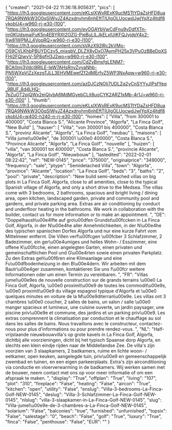 {
"created": "2021-04-22 11:36:18.905631",
"pics": [
"https://lh3.googleusercontent.com/eKLslXWxRExK9ucMSTtYDaZsHFD8ua7RQA9NWkW3O0qSIWyJZ4Azxdnyhm6nhEftTIUlgOLUocwdJwIYqXz4ltdf8vkobU4=w960-rj-e30-l100",
"https://lh3.googleusercontent.com/evOGAYbVwCdFnu9vDdfXTn-im0KUdsmaiFuK5n4EBYRXt2OZG-PjeBuLlLJkELxlUiKFQJyjdpY4x2-Xw81WPMJ_4VopRQ=w960-rj-e30-l100",
"https://lh3.googleusercontent.com/sVAzX92lRc2kVMo-O59CVLKhbPBUYDCzy5_mixqbV_DLZX8vDxO7AymPH25x3VPuOzBBeDpXSFHi2FQIwyV-5P8qfH3J2wo=w960-rj-e30-l100",
"https://lh3.googleusercontent.com/CdZyBmsfgLENM7-BCA0mj3Vdcj9RILE-IeW7AHsRnyZvyaNhb-PN5WXpViZzXezgTJLL3EHVMEwefZf2dMErfvZ5WP3NxApw=w960-rj-e30-l100",
"https://lh3.googleusercontent.com/azDJCzNOIi7UDLZq2yCnSYYvJIPsfYeq_9BUF_8d4LHQ-7pZuOT2pjQWx2ejQjvbA6MdMGyebCLit8uoCYK2ARZ1xMb-4r1J=w960-rj-e30-l100"
],
"thumb": "https://lh3.googleusercontent.com/eKLslXWxRExK9ucMSTtYDaZsHFD8ua7RQA9NWkW3O0qSIWyJZ4Azxdnyhm6nhEftTIUlgOLUocwdJwIYqXz4ltdf8vkobU4=w400-h240-n-rj-e30-l100",
"homes": [
"Villa",
"from 300001 to 400000",
"Costa Blanca S.",
"Alicante Province",
"Algorfa",
"La Finca Golf",
"New Build"
],
"hauser": [
"Villa",
"von 300001 bis 400000",
"Costa Blanca S.",
"provinz Alicante",
"Algorfa",
"La Finca Golf",
"neubau"
],
"maisons": [
"Villa jumel\u00e9e",
"de 300001 \u00e0 400000",
"Costa Blanca S.",
"Province Alicante",
"Algorfa",
"La Finca Golf",
"nouvelle"
],
"huizen": [
"villa",
"van 300001 tot 400000",
"Costa Blanca S.",
"provincie Alicante",
"Algorfa",
"La Finca Golf",
"Nieuwbouw"
],
"lastedited": "2022-02-01 08:22:42",
"ref": "NEW-0145",
"price": "375000",
"originalprice": "349000",
"frequency": "sale",
"ptype": "Semidetached Villa",
"town": "Algorfa",
"province": "Alicante",
"location": "La Finca Golf",
"beds": "3",
"baths": "2",
"pool": "private",
"description": "New build semi-detached villas on big plots in La Finca Golf, Algorfa, close to all amenities, close to the typical Spanish village of Algorfa, and only a short drive to the Medsea. The villas come with 3 bedrooms, 2 bathrooms, spacious and bright living / dining area, open kitchen, landscaped garden, private and community pool and gardens, and private parking area. Extras are air conditioning by conduct and underfloor heating in the bathrooms. We work in collaboration with the builder, contact us for more information or to make an appointment.  ",
"DE": "Doppelhaush\u00e4lfte auf gro\u00dfen Grundst\u00fccken in La Finca Golf, Algorfa, in der N\u00e4he aller Annehmlichkeiten, in der N\u00e4he des typischen spanischen Dorfes Algorfa und nur eine kurze Fahrt vom Mittelmeer entfernt. Die Villen verf\u00fcgen \u00fcber 3 Schlafzimmer, 2 Badezimmer, ein ger\u00e4umiges und helles Wohn- / Esszimmer, eine offene K\u00fcche, einen angelegten Garten, einen privaten und gemeinschaftlichen Pool und G\u00e4rten sowie einen privaten Parkplatz. Zu den Extras geh\u00f6ren eine Klimaanlage und eine Fu\u00dfbodenheizung in den B\u00e4dern. Wir arbeiten mit dem Bautr\u00e4ger zusammen, kontaktieren Sie uns f\u00fcr weitere Informationen oder um einen Termin zu vereinbaren. ",
"FR": "Villas jumel\u00e9es de nouvelle construction sur de grands terrains \u00e0 La Finca Golf, Algorfa, \u00e0 proximit\u00e9 de toutes les commodit\u00e9s, \u00e0 proximit\u00e9 du village espagnol typique d'Algorfa et \u00e0 quelques minutes en voiture de la M\u00e9diterran\u00e9e. Les villas ont 3 chambres \u00e0 coucher, 2 salles de bains, un salon / salle \u00e0 manger spacieux et lumineux, une cuisine ouverte, un jardin paysager, une piscine priv\u00e9e et commune, des jardins et un parking priv\u00e9. Les extras comprennent la climatisation par conduction et le chauffage au sol dans les salles de bains. Nous travaillons avec le constructeur, contactez-nous pour plus d'informations ou pour prendre rendez-vous. ",
"NL": "Half-vrijstaande nieuwbouwvilla's op grote kavels in La Finca Golf, Algorfa, dichtbij alle voorzieningen, dicht bij het typisch Spaanse dorp Algorfa, en slechts een klein eindje rijden naar de Middellandse Zee. De villa's zijn voorzien van 3 slaapkamers, 2 badkamers, ruime en lichte woon- / eetkamer, open keuken, aangelegde tuin, priv\u00e9 en gemeenschappelijk zwembad en tuinen, en een eigen parkeerplaats. Extra's zijn airconditioning via conductie en vloerverwarming in de badkamers. Wij werken samen met de bouwer, neem contact met ons op voor meer informatie of om een afspraak te maken. ",
"display": "True",
"offplan": "True",
"living": "107",
"plot": "310",
"fireplace": "False",
"heating": "False",
"aircon": "True",
"kitchen": "open",
"utility": "False",
"enslug": "Villa-3-bedrooms-La-Finca-Golf-NEW-0145",
"deslug": "Villa-3-Schlafzimmer-La-Finca-Golf-NEW-0145",
"nlslug": "villa-3-slaapkamer-in-La-Finca-Golf-NEW-0145",
"slug": "Villa-jumel\u00e9e-de-3-chambres-a-La-Finca-Golf-NEW-0145",
"solarium": "False",
"balconies": "true",
"furnished": "unfurnished",
"topsix": "False",
"salestage": "0",
"beach": "False",
"golf": "True",
"luxury": "True",
"finca": "False",
"penthouse": "False",
"EUR": ""
}